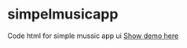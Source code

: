 # simpelmusicapp
Code html for simple mussic app ui
<a href="https://truesolusi.blogspot.com">Show demo here</a>
